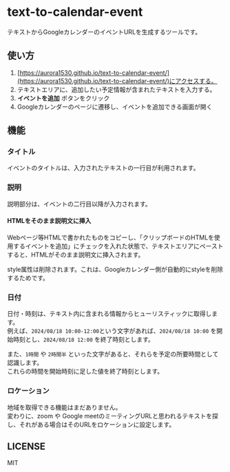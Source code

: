 # text-to-calendar-event

テキストからGoogleカレンダーのイベントURLを生成するツールです。

## 使い方

1. [https://aurora1530.github.io/text-to-calendar-event/](https://aurora1530.github.io/text-to-calendar-event/)にアクセスする。
2. テキストエリアに、追加したい予定情報が含まれたテキストを入力する。
3. **イベントを追加** ボタンをクリック
4. Googleカレンダーのページに遷移し、イベントを追加できる画面が開く

## 機能


### タイトル

イベントのタイトルは、入力されたテキストの一行目が利用されます。

### 説明

説明部分は、イベントの二行目以降が入力されます。

#### HTMLをそのまま説明文に挿入

Webページ等HTMLで書かれたものをコピーし、「クリップボードのHTMLを使用するイベントを追加」にチェックを入れた状態で、テキストエリアにペーストすると、HTMLがそのまま説明文に挿入されます。

style属性は削除されます。これは、Googleカレンダー側が自動的にstyleを削除するためです。


### 日付

日付・時刻は、テキスト内に含まれる情報からヒューリスティックに取得します。  
例えば、`2024/08/18 10:00-12:00`という文字があれば、`2024/08/18 10:00` を開始時刻とし、`2024/08/18 12:00` を終了時刻とします。

また、`1時間` や `2時間半` といった文字があると、それらを予定の所要時間として認識します。  
これらの時間を開始時刻に足した値を終了時刻とします。

### ロケーション

地域を取得できる機能はまだありません。  
変わりに、zoom や Google meetのミーティングURLと思われるテキストを探し、それがある場合はそのURLをロケーションに設定します。

## LICENSE

MIT
